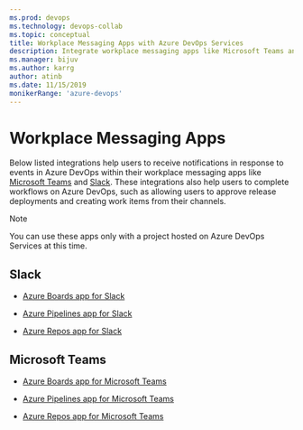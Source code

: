 ```yaml
---
ms.prod: devops
ms.technology: devops-collab
ms.topic: conceptual
title: Workplace Messaging Apps with Azure DevOps Services
description: Integrate workplace messaging apps like Microsoft Teams and Slack with your Azure DevOps Services organization
ms.manager: bijuv
ms.author: karrg
author: atinb
ms.date: 11/15/2019
monikerRange: 'azure-devops'
---
```


# Workplace Messaging Apps

Below listed integrations help users to receive notifications in response to events in Azure DevOps within their workplace messaging apps like 
[Microsoft Teams](https://products.office.com/microsoft-teams/group-chat-software) and [Slack](https://slack.com). 
These integrations also help users to complete
workflows on Azure DevOps, such as allowing users to approve release deployments and creating work items from their channels.

> [!NOTE]  
> You can use these apps only with a project hosted on Azure DevOps Services at this time.  


## Slack

* [Azure Boards app for Slack](https://aka.ms/AzureBoardsSlackIntegration)

* [Azure Pipelines app for Slack](https://aka.ms/AzurePipelinesSlackIntegration)

* [Azure Repos app for Slack](https://aka.ms/AzureReposSlackIntegration)

## Microsoft Teams

* [Azure Boards app for Microsoft Teams](https://aka.ms/AzureBoardsTeamsIntegration)

* [Azure Pipelines app for Microsoft Teams](https://aka.ms/AzurePipelinesTeamsIntegration)

* [Azure Repos app for Microsoft Teams](https://aka.ms/AzureReposTeamsIntegration)

